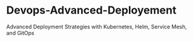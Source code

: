 # Devops-Advanced-Deployement
Advanced Deployment Strategies with Kubernetes, Helm, Service Mesh, and GitOps
